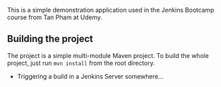 This is a simple demonstration application used in the Jenkins Bootcamp course from Tan Pham at Udemy.

## Building the project

The project is a simple multi-module Maven project. To build the whole project, just run `mvn install` from the root directory.

* Triggering a build in a Jenkins Server somewhere...

